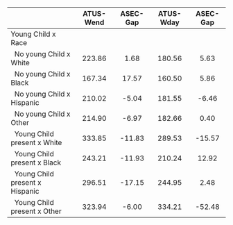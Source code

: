 
|                      |    ATUS-Wend |     ASEC-Gap |    ATUS-Wday |     ASEC-Gap |
| -------------------- | :----------: | :----------: | :----------: | :----------: |
| Young Child x Race   |              |              |              |              |
| &nbsp;&nbsp;No young Child x White |       223.86 |         1.68 |       180.56 |         5.63 |
| &nbsp;&nbsp;No young Child x Black |       167.34 |        17.57 |       160.50 |         5.86 |
| &nbsp;&nbsp;No young Child x Hispanic |       210.02 |        -5.04 |       181.55 |        -6.46 |
| &nbsp;&nbsp;No young Child x Other |       214.90 |        -6.97 |       182.66 |         0.40 |
| &nbsp;&nbsp;Young Child present x White |       333.85 |       -11.83 |       289.53 |       -15.57 |
| &nbsp;&nbsp;Young Child present x Black |       243.21 |       -11.93 |       210.24 |        12.92 |
| &nbsp;&nbsp;Young Child present x Hispanic |       296.51 |       -17.15 |       244.95 |         2.48 |
| &nbsp;&nbsp;Young Child present x Other |       323.94 |        -6.00 |       334.21 |       -52.48 |

